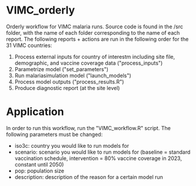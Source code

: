 # VIMC_orderly
Orderly workflow for VIMC malaria runs. Source code is found in the /src folder, with the name of each folder corresponding to the name of each report. The following reports + actions are run in the following order for the 31 VIMC countries:


1) Process external inputs for country of interestm including site file, demographic, and vaccine coverage data ("process_inputs")
2) Parametrize model ("set_parameters")
3) Run malariasimulation model ("launch_models")
4) Process model outputs ("process_results.R")
5) Produce diagnostic report (at the site level)

#  Application
In order to run this workflow, run the "VIMC_workflow.R" script. The following parameters must be changed:
- iso3c: country you would like to run models for
- scenario: scenario you would like to run models for (baseline = standard vaccination schedule, intervention = 80% vaccine coverage in 2023, constant until 2050)
- pop: population size
- description: description of the reason for a certain model run

